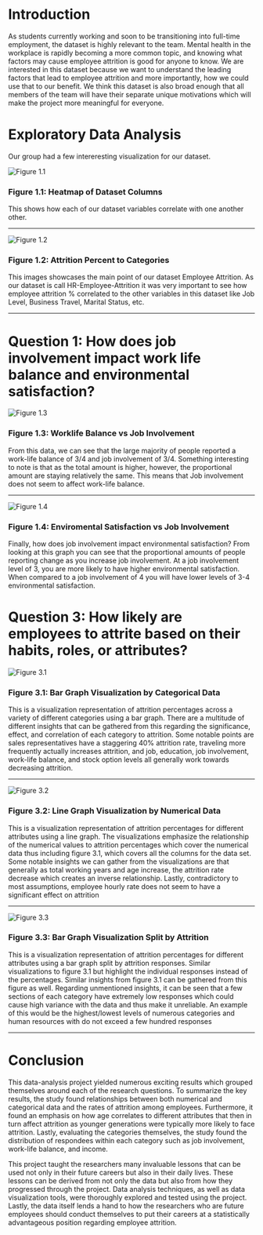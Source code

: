 
# Introduction
As students currently working and soon to be transitioning into full-time employment, the dataset is highly relevant to the team. Mental health in the workplace is rapidly becoming a more common topic, and knowing what factors may cause employee attrition is good for anyone to know. We are interested in this dataset because we want to understand the leading factors that lead to employee attrition and more importantly, how we could use that to our benefit. We think this dataset is also broad enough that all members of the team will have their separate unique motivations which will make the project more meaningful for everyone.


# Exploratory Data Analysis
Our group had a few intereresting visualization for our dataset.

![Figure 1.1](./images/1_1.png)

### **Figure 1.1:** Heatmap of Dataset Columns

This shows how each of our dataset variables correlate with one another other.

---

![Figure 1.2](./images/1_2.png)

### **Figure 1.2:** Attrition Percent to Categories

This images showcases the main point of our dataset Employee Attrition. As our dataset is call HR-Employee-Attrition it was very important to see how employee attrition % correlated to the other variables in this dataset like Job Level, Business Travel, Marital Status, etc.

---
# **Question 1:** How does job involvement impact work life balance and environmental satisfaction?

![Figure 1.3](./images/1_3.png)

### **Figure 1.3:** Worklife Balance vs Job Involvement

From this data, we can see that the large majority of people reported a work-life balance of 3/4 and job involvement of 3/4. Something interesting to note is that as the total amount is higher, however, the proportional amount are staying relatively the same. This means that Job involvement does not seem to affect work-life balance.

---

![Figure 1.4](./images/1_4.png)

### **Figure 1.4:** Enviromental Satisfaction vs Job Involvement

Finally, how does job involvement impact environmental satisfaction? From looking at this graph you can see that the proportional amounts of people reporting change as you increase job involvement. At a job involvement level of 3, you are more likely to have higher environmental satisfaction. When compared to a job involvement of 4 you will have lower levels of 3-4 environmental satisfaction.


# **Question 3:** How likely are employees to attrite based on their habits, roles, or attributes?

![Figure 3.1](./images/3_1.png)

### **Figure 3.1:** Bar Graph Visualization by Categorical Data

This is a visualization representation of attrition percentages across a variety of different categories using a bar graph. There are a multitude of different insights that can be gathered from this regarding the significance, effect, and correlation of each category to attrition. Some notable points are sales representatives have a staggering 40% attrition rate, traveling more frequently actually increases attrition, and job, education, job involvement, work-life balance, and stock option levels all generally work towards decreasing attrition.

---

![Figure 3.2](./images/3_2.png)

### **Figure 3.2:** Line Graph Visualization by Numerical Data

This is a visualization representation of attrition percentages for different attributes using a line graph. The visualizations emphasize the relationship of the numerical values to attrition percentages which cover the numerical data thus including figure 3.1, which covers all the columns for the data set. Some notable insights we can gather from the visualizations are that generally as total working years and age increase, the attrition rate decrease which creates an inverse relationship. Lastly, contradictory to most assumptions, employee hourly rate does not seem to have a significant effect on attrition

---

![Figure 3.3](./images/3_3.png)

### **Figure 3.3:** Bar Graph Visualization Split by Attrition

This is a visualization representation of attrition percentages for different attributes using a bar graph split by attrition responses. Similar visualizations to figure 3.1 but highlight the individual responses instead of the percentages. Similar insights from figure 3.1 can be gathered from this figure as well. Regarding unmentioned insights, it can be seen that a few sections of each category have extremely low responses which could cause high variance with the data and thus make it unreliable. An example of this would be the highest/lowest levels of numerous categories and human resources with do not exceed a few hundred responses

--- 

# **Conclusion**

This data-analysis project yielded numerous exciting results which grouped themselves around each of the research questions. To summarize the key results, the study found relationships between both numerical and categorical data and the rates of attrition among employees. Furthermore, it found an emphasis on how age correlates to different attributes that then in turn affect attrition as younger generations were typically more likely to face attrition. Lastly, evaluating the categories themselves, the study found the distribution of respondees within each category such as job involvement, work-life balance, and income.

This project taught the researchers many invaluable lessons that can be used not only in their future careers but also in their daily lives. These lessons can be derived from not only the data but also from how they progressed through the project. Data analysis techniques, as well as data visualization tools, were thoroughly explored and tested using the project. Lastly, the data itself lends a hand to how the researchers who are future employees should conduct themselves to put their careers at a statistically advantageous position regarding employee attrition.
